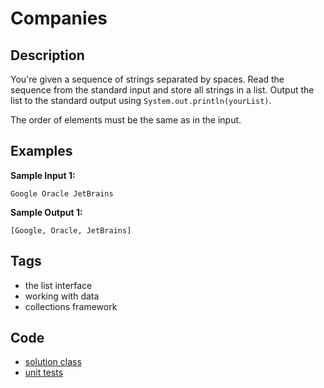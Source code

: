 # Companies
## Description
You're given a sequence of strings separated by spaces. Read the sequence from the standard input and store all strings in a list. Output the list to the standard output using `System.out.println(yourList)`.

The order of elements must be the same as in the input.

## Examples
**Sample Input 1:**
```console
Google Oracle JetBrains
```

**Sample Output 1:**
```console
[Google, Oracle, JetBrains]
```

## Tags
- the list interface
- working with data
- collections framework

## Code
- [solution class](./src/main/java/dev/nj/solutions/ListCompanies.java)
- [unit tests](./src/test/java/ListCompaniesTest.java)